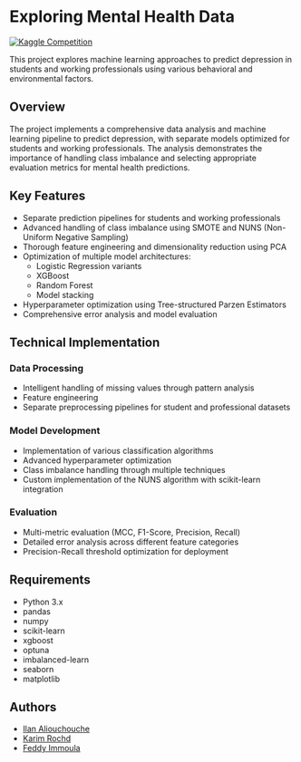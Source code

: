 # Exploring Mental Health Data

[![Kaggle Competition](https://img.shields.io/badge/Kaggle-Competition-blue)](https://www.kaggle.com/competitions/playground-series-s4e11)

This project explores machine learning approaches to predict depression in students and working professionals using various behavioral and environmental factors.

## Overview

The project implements a comprehensive data analysis and machine learning pipeline to predict depression, with separate models optimized for students and working professionals. The analysis demonstrates the importance of handling class imbalance and selecting appropriate evaluation metrics for mental health predictions.

## Key Features

- Separate prediction pipelines for students and working professionals
- Advanced handling of class imbalance using SMOTE and NUNS (Non-Uniform Negative Sampling)
- Thorough feature engineering and dimensionality reduction using PCA
- Optimization of multiple model architectures:
  - Logistic Regression variants
  - XGBoost
  - Random Forest
  - Model stacking
- Hyperparameter optimization using Tree-structured Parzen Estimators
- Comprehensive error analysis and model evaluation

## Technical Implementation

### Data Processing
- Intelligent handling of missing values through pattern analysis
- Feature engineering
- Separate preprocessing pipelines for student and professional datasets

### Model Development
- Implementation of various classification algorithms
- Advanced hyperparameter optimization
- Class imbalance handling through multiple techniques
- Custom implementation of the NUNS algorithm with scikit-learn integration

### Evaluation
- Multi-metric evaluation (MCC, F1-Score, Precision, Recall)
- Detailed error analysis across different feature categories
- Precision-Recall threshold optimization for deployment

## Requirements

- Python 3.x
- pandas
- numpy
- scikit-learn
- xgboost
- optuna
- imbalanced-learn
- seaborn
- matplotlib

## Authors

- [Ilan Aliouchouche](https://github.com/ilanaliouchouche)
- [Karim Rochd](https://github.com/karimrochd)
- [Feddy Immoula](https://github.com/feddy321)


